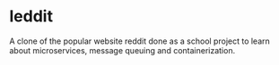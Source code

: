 # leddit
A clone of the popular website reddit done as a school project to learn about microservices, message queuing and containerization.
